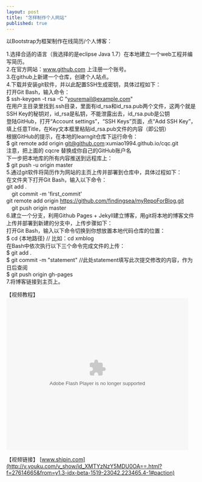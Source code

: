 ```yaml
---
layout: post
title: "怎样制作个人网站"
published: true
---
```


以Bootstrap为框架制作在线简历/个人博客：

1.选择合适的语言（我选择的是eclipse Java 1.7）在本地建立一个web工程并编写简历。</br>
2.在官方网站：www.github.com 上注册一个账号。</br>
3.在github上新建一个仓库，创建个人站点。</br>
4.下载并安装git软件，并以此配置SSH生成密钥，具体过程如下：</br>
  打开Git Bash，输入命令：</br>
  $ ssh-keygen -t rsa -C "youremail@example.com"</br>
  在用户主目录里找到.ssh目录，里面有id_rsa和id_rsa.pub两个文件，这两个就是SSH Key的秘钥对，id_rsa是私钥，不能泄露出去，id_rsa.pub是公钥</br>
  登陆GitHub，打开“Account settings”，“SSH Keys”页面，点“Add SSH Key”，填上任意Title，在Key文本框里粘贴id_rsa.pub文件的内容（即公钥）</br>
  根据GitHub的提示，在本地的learngit仓库下运行命令：</br>
  $ git remote add origin git@github.com:xumiao1994.github.io/cqc.git</br>
  注意，把上面的 cqcre 替换成你自己的GitHub账户名</br>
  下一步把本地库的所有内容推送到远程库上：</br>
  $ git push -u origin master</br>
5.通过git软件将简历作为网站的主页上传并部署到仓库中，具体过程如下：</br>
  在文件夹下打开Git Bash，输入以下命令：</br>
  git add .</br>
　git commit -m 'first_commit'</br>
  git remote add origin https://github.com/findingsea/myRepoForBlog.git</br>
　git push origin master</br>
6.建立一个分支，利用Github Pages + Jekyll建立博客，用git将本地的博客文件上传并部署到新建的分支中，上传步骤如下：</br>
  打开Git Bash，输入以下命令切换到你想放置本地代码仓库的位置：</br>
  $ cd {本地路径}     // 比如：cd xmblog</br>
  在Bash中依次执行以下三个命令完成文件的上传：</br>
  $ git add .</br>
  $ git commit -m "statement"   //此处statement填写此次提交修改的内容，作为日后查阅</br>
  $ git push origin gh-pages</br>
7.将博客链接到主页上。</br>

【视频教程】
<embed src="http://player.youku.com/player.php/Type/Folder/Fid/27614665/Ob/1/sid/XMTYzNzY5MDU0OA==/v.swf" quality="high" width="480" height="400" align="middle" allowScriptAccess="always" allowFullScreen="true" mode="transparent" type="application/x-shockwave-flash"></embed></br>

【视频链接】
[www.shipin.com](http://v.youku.com/v_show/id_XMTYzNzY5MDU0OA==.html?f=27614665&from=y1.3-idx-beta-1519-23042.223465.4-1#paction)




